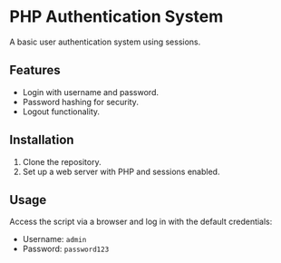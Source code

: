 # PHP Authentication System

A basic user authentication system using sessions.

## Features
- Login with username and password.
- Password hashing for security.
- Logout functionality.

## Installation
1. Clone the repository.
2. Set up a web server with PHP and sessions enabled.

## Usage
Access the script via a browser and log in with the default credentials:
- Username: `admin`
- Password: `password123`
